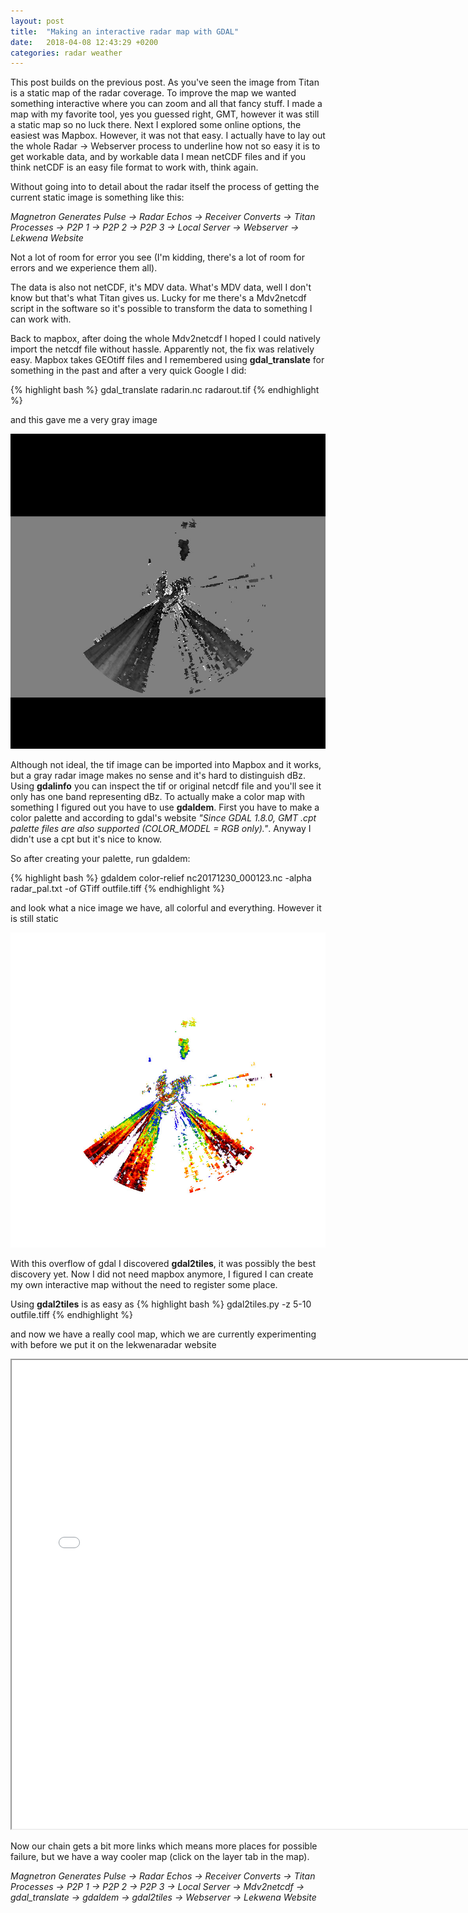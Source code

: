 ```yaml
---
layout: post
title:  "Making an interactive radar map with GDAL"
date:   2018-04-08 12:43:29 +0200
categories: radar weather  
---
```


This post builds on the previous post. As you've seen the image from Titan is
a static map of the radar coverage. To improve the map we wanted something
interactive where you can zoom and all that fancy stuff. I made a map with my
favorite tool, yes you guessed right, GMT, however it was still a static map so
no luck there. Next I explored some online options, the easiest was Mapbox.
However, it was not that easy. I actually have to lay out the whole Radar ->
Webserver process to underline how not so easy it is to get workable data, and
by workable data I mean netCDF files and if you think netCDF is an easy file
format to work with, think again.

Without going into to detail about the radar itself the process of getting the
current static image is something like this:

*Magnetron Generates Pulse -> Radar
Echos -> Receiver Converts -> Titan Processes -> P2P 1 -> P2P 2 -> P2P 3 ->
Local Server -> Webserver -> Lekwena Website* 

Not a lot of room for error you see (I'm kidding, there's a lot of room for
errors and we experience them all).

The data is also not netCDF, it's MDV data. What's MDV data, well I don't know
but that's what Titan gives us. Lucky for me there's a Mdv2netcdf script in the
software so it's possible to transform the data to something I can work with.

Back to mapbox, after doing the whole Mdv2netcdf I hoped I could natively import 
the netcdf file without hassle. Apparently not, the fix was relatively easy.
Mapbox takes GEOtiff files and I remembered using **gdal_translate** for something
in the past and after a very quick Google I did:

{% highlight bash %}
gdal_translate radarin.nc radarout.tif
{% endhighlight %}

and this gave me a very gray image

![gray_radar](/assets/images/radar/output.jpg)

Although not ideal, the tif image can be imported into Mapbox and it works, but
a gray radar image makes no sense and it's hard to distinguish dBz. Using
**gdalinfo** you can inspect the tif or original netcdf file and you'll see it
only has one band representing dBz. To actually make a color map with something
I figured out you have to use **gdaldem**. First you have to make a color palette
and according to gdal's website *"Since GDAL 1.8.0, GMT .cpt palette files are
also supported (COLOR_MODEL = RGB only)."*. Anyway I didn't use a cpt but it's nice to
know.

So after creating your palette, run gdaldem:

{% highlight bash %}
gdaldem color-relief nc20171230_000123.nc -alpha radar_pal.txt -of GTiff outfile.tiff
{% endhighlight %}

and look what a nice image we have, all colorful and everything. However it is
still static

![gray_radar](/assets/images/radar/outfile.jpg)

With this overflow of gdal I discovered **gdal2tiles**, it was possibly the best
discovery yet. Now I did not need mapbox anymore, I figured I can create my own
interactive map without the need to register some place.

Using **gdal2tiles** is as easy as
{% highlight bash %}
gdal2tiles.py -z 5-10 outfile.tiff
{% endhighlight %}

and now we have a really cool map, which we are currently experimenting with before we put
it on the lekwenaradar website

<iframe height="750" width="750" src="/assets/images/radar/outfile/leaflet.html"></iframe>

Now our chain gets a bit more links which means more places for possible
failure, but we have a way cooler map (click on the layer tab in the map).

*Magnetron Generates Pulse -> Radar Echos -> Receiver Converts -> Titan
Processes -> P2P 1 -> P2P 2 -> P2P 3 -> Local Server -> Mdv2netcdf ->
gdal_translate -> gdaldem -> gdal2tiles -> Webserver -> Lekwena Website* 

